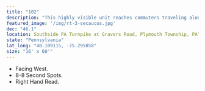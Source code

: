 ```yaml
---
title: "102"
description: "This highly visible unit reaches commuters traveling along the Pennsylvania Turnpike heading toward Willow Grove, the Route 1 Exit, I-95 and New Jersey. The Pennsylvania Turnpike is the major communter thoroughfare between the affluent counties of Bucks, Montgomery, Chester, Delaware and New Jersey. It is an ideal location to promote your business."
featured_image: '/img/rt-3-secaucus.jpg'
dec: "46.1"
location: Southside PA Turnpike at Gravers Road, Plymouth Township, PA"
state: "Pennsylvania"
lat_long: "40.109115, -75.295858"
size: "16' x 60'"
---
```

* Facing West.
* 8-8 Second Spots.
* Right Hand Read.